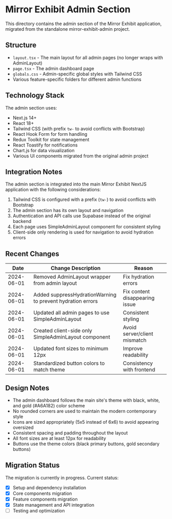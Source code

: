 # Mirror Exhibit Admin Section

This directory contains the admin section of the Mirror Exhibit application, migrated from the standalone mirror-exhibit-admin project.

## Structure

- `layout.tsx` - The main layout for all admin pages (no longer wraps with AdminLayout)
- `page.tsx` - The admin dashboard page
- `globals.css` - Admin-specific global styles with Tailwind CSS
- Various feature-specific folders for different admin functions

## Technology Stack

The admin section uses:

- Next.js 14+
- React 18+
- Tailwind CSS (with prefix `tw-` to avoid conflicts with Bootstrap)
- React Hook Form for form handling
- Redux Toolkit for state management
- React Toastify for notifications
- Chart.js for data visualization
- Various UI components migrated from the original admin project

## Integration Notes

The admin section is integrated into the main Mirror Exhibit NextJS application with the following considerations:

1. Tailwind CSS is configured with a prefix (`tw-`) to avoid conflicts with Bootstrap
2. The admin section has its own layout and navigation
3. Authentication and API calls use Supabase instead of the original backend
4. Each page uses SimpleAdminLayout component for consistent styling
5. Client-side only rendering is used for navigation to avoid hydration errors

## Recent Changes

| Date       | Change Description                                                 | Reason                         |
|------------|--------------------------------------------------------------------|--------------------------------|
| 2024-06-01 | Removed AdminLayout wrapper from admin layout                      | Fix hydration errors           |
| 2024-06-01 | Added suppressHydrationWarning to prevent hydration errors         | Fix content disappearing issue |
| 2024-06-01 | Updated all admin pages to use SimpleAdminLayout                   | Consistent styling             |
| 2024-06-01 | Created client-side only SimpleAdminLayout component               | Avoid server/client mismatch   |
| 2024-06-01 | Updated font sizes to minimum 12px                                 | Improve readability            |
| 2024-06-01 | Standardized button colors to match theme                          | Consistency with frontend      |

## Design Notes

- The admin dashboard follows the main site's theme with black, white, and gold (#A6A182) color scheme
- No rounded corners are used to maintain the modern contemporary style
- Icons are sized appropriately (5x5 instead of 6x6) to avoid appearing oversized
- Consistent spacing and padding throughout the layout
- All font sizes are at least 12px for readability
- Buttons use the theme colors (black primary buttons, gold secondary buttons)

## Migration Status

The migration is currently in progress. Current status:

- [x] Setup and dependency installation
- [x] Core components migration
- [x] Feature components migration
- [x] State management and API integration
- [ ] Testing and optimization
